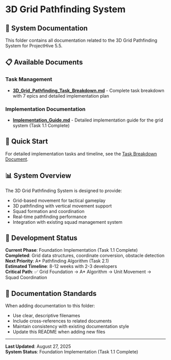 # 3D Grid Pathfinding System

## 📁 System Documentation

This folder contains all documentation related to the 3D Grid Pathfinding System for ProjectHive 5.5.

## 📋 Available Documents

### **Task Management**
- **[3D_Grid_Pathfinding_Task_Breakdown.md](../../Tasks/3D_Grid_Pathfinding_Task_Breakdown.md)** - Complete task breakdown with 7 epics and detailed implementation plan

### **Implementation Documentation**
- **[Implementation_Guide.md](Implementation_Guide.md)** - Detailed implementation guide for the grid system (Task 1.1 Complete)

## 🚀 Quick Start

For detailed implementation tasks and timeline, see the [Task Breakdown Document](../../Tasks/3D_Grid_Pathfinding_Task_Breakdown.md).

## 📊 System Overview

The 3D Grid Pathfinding System is designed to provide:
- Grid-based movement for tactical gameplay
- 3D pathfinding with vertical movement support
- Squad formation and coordination
- Real-time pathfinding performance
- Integration with existing squad management system

## 🎯 Development Status

**Current Phase**: Foundation Implementation (Task 1.1 Complete)  
**Completed**: Grid data structures, coordinate conversion, obstacle detection  
**Next Priority**: A* Pathfinding Algorithm (Task 2.1)  
**Estimated Timeline**: 8-12 weeks with 2-3 developers  
**Critical Path**: ✅ Grid Foundation → A* Algorithm → Unit Movement → Squad Coordination

## 📝 Documentation Standards

When adding documentation to this folder:
- Use clear, descriptive filenames
- Include cross-references to related documents
- Maintain consistency with existing documentation style
- Update this README when adding new files

---

**Last Updated**: August 27, 2025  
**System Status**: Foundation Implementation (Task 1.1 Complete)
